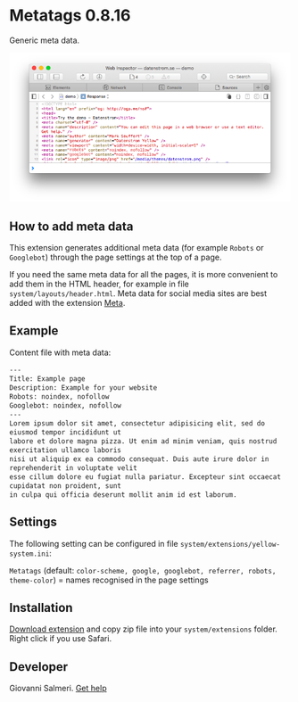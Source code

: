 Metatags 0.8.16
=================
Generic meta data.

<p align="center"><img src="metatags-screenshot.png?raw=true" alt="Screenshot"></p>

## How to add meta data

This extension generates additional meta data (for example `Robots` or `Googlebot`) through the page settings at the top of a page.

If you need the same meta data for all the pages, it is more convenient to add them in the HTML header, for example in file `system/layouts/header.html`. Meta data for social media sites are best added with the extension [Meta](https://github.com/datenstrom/yellow-extensions/tree/master/source/meta).

## Example

Content file with meta data:

    ---
    Title: Example page
    Description: Example for your website
    Robots: noindex, nofollow
    Googlebot: noindex, nofollow
    ---
    Lorem ipsum dolor sit amet, consectetur adipisicing elit, sed do eiusmod tempor incididunt ut 
    labore et dolore magna pizza. Ut enim ad minim veniam, quis nostrud exercitation ullamco laboris 
    nisi ut aliquip ex ea commodo consequat. Duis aute irure dolor in reprehenderit in voluptate velit 
    esse cillum dolore eu fugiat nulla pariatur. Excepteur sint occaecat cupidatat non proident, sunt 
    in culpa qui officia deserunt mollit anim id est laborum.

## Settings

The following setting can be configured in file `system/extensions/yellow-system.ini`:

`Metatags` (default: `color-scheme, google, googlebot, referrer, robots, theme-color`) = names recognised in the page settings  

## Installation

[Download extension](https://github.com/GiovanniSalmeri/yellow-metatags/archive/master.zip) and copy zip file into your `system/extensions` folder. Right click if you use Safari.

## Developer

Giovanni Salmeri. [Get help](https://datenstrom.se/yellow/help/)
